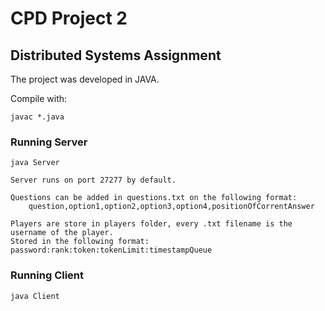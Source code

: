 # CPD Project 2
## Distributed Systems Assignment

The project was developed in JAVA.

Compile with:

    javac *.java

### Running Server
    
    java Server

    Server runs on port 27277 by default.

    Questions can be added in questions.txt on the following format:
        question,option1,option2,option3,option4,positionOfCorrentAnswer

    Players are store in players folder, every .txt filename is the username of the player.
    Stored in the following format: password:rank:token:tokenLimit:timestampQueue


### Running Client
    java Client


